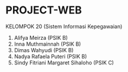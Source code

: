# PROJECT-WEB
KELOMPOK 20 (Sistem Informasi Kepegawaian) 
1. Alifya Meirza (PSIK B) 
2. Inna Muthmainnah (PSIK B) 
3. Dimas Wahyudi (PSIK B)
4. Nadya Rafaela Puteri (PSIK B) 
5. Sindy Fitriani Margaret Sihaloho (PSIK C)
